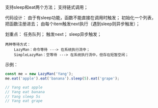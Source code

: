 支持sleep和eat两个方法；
支持链式调用；

代码设计：
    由于有sleep功能，函数不能直接在调用时触发；
    初始化一个列表，把函数注册进去；
    由每个item触发next执行（遇到sleep则异步触发）；

划重点：
    任务队列；
    触发next；
    sleep异步触发；

    两种等待方式：
        LazyMan：命令等待 ---> 在系统执行流中；
        SimpleLazyMan：空等待 ---> 在系统执行流中，但存在短暂空闲；

示例：
```js
const me = new LazyMan('Yang');
me.eat('apple').eat('banana').sleep(5).eat('grape');

// Yang eat apple
// Yang eat banana
// Yang sleep 5s
// Yang eat grape
```